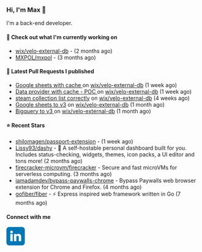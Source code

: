 ### Hi, I'm Max 👋

I'm a back-end developer.

#### 👷 Check out what I'm currently working on

- [wix/velo-external-db](https://github.com/wix/velo-external-db) -  (2 months ago)
- [MXPOL/mxpol](https://github.com/MXPOL/mxpol) -  (3 months ago)

#### 🔨 Latest Pull Requests I published

- [Google sheets with cache ](https://github.com/wix/velo-external-db/pull/434) on [wix/velo-external-db](https://github.com/wix/velo-external-db) (1 week ago)
- [Data provider with cache - POC ](https://github.com/wix/velo-external-db/pull/433) on [wix/velo-external-db](https://github.com/wix/velo-external-db) (1 week ago)
- [steam collection list correctly](https://github.com/wix/velo-external-db/pull/429) on [wix/velo-external-db](https://github.com/wix/velo-external-db) (4 weeks ago)
- [Google sheets to v3](https://github.com/wix/velo-external-db/pull/423) on [wix/velo-external-db](https://github.com/wix/velo-external-db) (1 month ago)
- [Bigquery to v3 ](https://github.com/wix/velo-external-db/pull/421) on [wix/velo-external-db](https://github.com/wix/velo-external-db) (1 month ago)

#### ⭐ Recent Stars

- [shilomagen/passport-extension](https://github.com/shilomagen/passport-extension) -  (1 week ago)
- [Lissy93/dashy](https://github.com/Lissy93/dashy) - 🚀 A self-hostable personal dashboard built for you. Includes status-checking, widgets, themes, icon packs, a UI editor and tons more! (2 months ago)
- [firecracker-microvm/firecracker](https://github.com/firecracker-microvm/firecracker) - Secure and fast microVMs for serverless computing. (3 months ago)
- [iamadamdev/bypass-paywalls-chrome](https://github.com/iamadamdev/bypass-paywalls-chrome) - Bypass Paywalls web browser extension for Chrome and Firefox. (4 months ago)
- [gofiber/fiber](https://github.com/gofiber/fiber) - ⚡️ Express inspired web framework written in Go (7 months ago)

#### Connect with me

[<img align="left" alt="LinkedIn" width="48px"  src="icons/linkedin.svg" />][linkedin]

[linkedin]: https://www.linkedin.com/in/max-polski/
